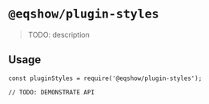 # `@eqshow/plugin-styles`

> TODO: description

## Usage

```
const pluginStyles = require('@eqshow/plugin-styles');

// TODO: DEMONSTRATE API
```
